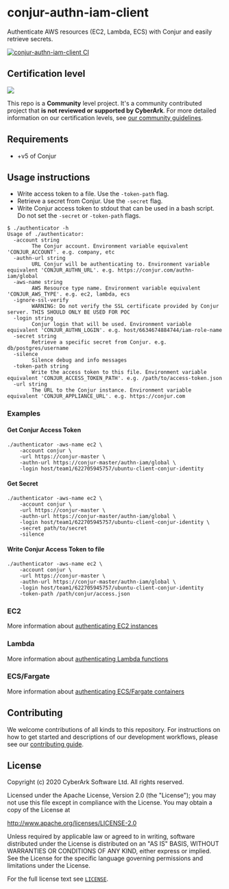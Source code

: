 # conjur-authn-iam-client
Authenticate AWS resources (EC2, Lambda, ECS) with Conjur and easily retrieve secrets.

[![conjur-authn-iam-client CI](https://github.com/AndrewCopeland/conjur-authn-iam-client/workflows/conjur-authn-iam-client%20CI/badge.svg)](https://github.com/AndrewCopeland/conjur-authn-iam-client/actions?query=workflow%3A%22conjur-authn-iam-client+CI%22)

## Certification level
![](https://img.shields.io/badge/Certification%20Level-Community-28A745?link=https://github.com/cyberark/community/blob/master/Conjur/conventions/certification-levels.md)

This repo is a **Community** level project. It's a community contributed project that **is not reviewed or supported
by CyberArk**. For more detailed information on our certification levels, see [our community guidelines](https://github.com/cyberark/community/blob/master/Conjur/conventions/certification-levels.md#community).

## Requirements

- +v5 of Conjur

## Usage instructions
- Write access token to a file. Use the `-token-path` flag.
- Retrieve a secret from Conjur. Use the `-secret` flag.
- Write Conjur access token to stdout that can be used in a bash script. Do not set the `-secret` or `-token-path` flags.

```
$ ./authenticator -h
Usage of ./authenticator:
  -account string
    	The Conjur account. Environment variable equivalent 'CONJUR_ACCOUNT'. e.g. company, etc
  -authn-url string
    	URL Conjur will be authenticating to. Environment variable equivalent 'CONJUR_AUTHN_URL'. e.g. https://conjur.com/authn-iam/global
  -aws-name string
    	AWS Resource type name. Environment variable equivalent 'CONJUR_AWS_TYPE'. e.g. ec2, lambda, ecs
  -ignore-ssl-verify
    	WARNING: Do not verify the SSL certificate provided by Conjur server. THIS SHOULD ONLY BE USED FOR POC
  -login string
    	Conjur login that will be used. Environment variable equivalent 'CONJUR_AUTHN_LOGIN'. e.g. host/6634674884744/iam-role-name
  -secret string
    	Retrieve a specific secret from Conjur. e.g. db/postgres/username
  -silence
    	Silence debug and info messages
  -token-path string
    	Write the access token to this file. Environment variable equivalent 'CONJUR_ACCESS_TOKEN_PATH'. e.g. /path/to/access-token.json
  -url string
    	The URL to the Conjur instance. Environment variable equivalent 'CONJUR_APPLIANCE_URL'. e.g. https://conjur.com
```

### Examples
#### Get Conjur Access Token
```
./authenticator -aws-name ec2 \
    -account conjur \
    -url https://conjur-master \
    -authn-url https://conjur-master/authn-iam/global \
    -login host/team1/622705945757/ubuntu-client-conjur-identity
```

#### Get Secret
```
./authenticator -aws-name ec2 \
    -account conjur \
    -url https://conjur-master \
    -authn-url https://conjur-master/authn-iam/global \
    -login host/team1/622705945757/ubuntu-client-conjur-identity \
    -secret path/to/secret
    -silence
```

#### Write Conjur Access Token to file
```
./authenticator -aws-name ec2 \
    -account conjur \
    -url https://conjur-master \
    -authn-url https://conjur-master/authn-iam/global \
    -login host/team1/622705945757/ubuntu-client-conjur-identity
    -token-path /path/conjur/access.json
```

### EC2
More information about [authenticating EC2 instances](docs/ec2/README.md)

### Lambda
More information about [authenticating Lambda functions](docs/lambda/README.md)

### ECS/Fargate
More information about [authenticating ECS/Fargate containers](docs/ecs/README.md)

## Contributing

We welcome contributions of all kinds to this repository. For instructions on how to get started and descriptions
of our development workflows, please see our [contributing guide](CONTRIBUTING.md).

## License

Copyright (c) 2020 CyberArk Software Ltd. All rights reserved.

Licensed under the Apache License, Version 2.0 (the "License");
you may not use this file except in compliance with the License.
You may obtain a copy of the License at

   http://www.apache.org/licenses/LICENSE-2.0

Unless required by applicable law or agreed to in writing, software
distributed under the License is distributed on an "AS IS" BASIS,
WITHOUT WARRANTIES OR CONDITIONS OF ANY KIND, either express or implied.
See the License for the specific language governing permissions and
limitations under the License.

For the full license text see [`LICENSE`](LICENSE).
